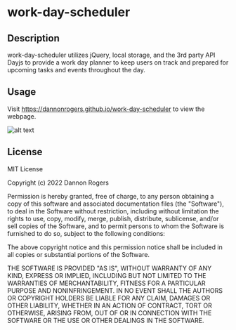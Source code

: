 # work-day-scheduler 

## Description
work-day-scheduler utilizes jQuery, local storage, and the 3rd party API Dayjs to provide a work day planner to keep users on track and prepared for upcoming tasks and events throughout the day. 

## Usage
Visit <a href=https://dannonrogers.github.io/work-day-scheduler>https://dannonrogers.github.io/work-day-scheduler</a> to view the webpage. 

![alt text](/daily-planner/Assets/images/daily-planner.png)

## License
MIT License

Copyright (c) 2022 Dannon Rogers

Permission is hereby granted, free of charge, to any person obtaining a copy
of this software and associated documentation files (the "Software"), to deal
in the Software without restriction, including without limitation the rights
to use, copy, modify, merge, publish, distribute, sublicense, and/or sell
copies of the Software, and to permit persons to whom the Software is
furnished to do so, subject to the following conditions:

The above copyright notice and this permission notice shall be included in all
copies or substantial portions of the Software.

THE SOFTWARE IS PROVIDED "AS IS", WITHOUT WARRANTY OF ANY KIND, EXPRESS OR
IMPLIED, INCLUDING BUT NOT LIMITED TO THE WARRANTIES OF MERCHANTABILITY,
FITNESS FOR A PARTICULAR PURPOSE AND NONINFRINGEMENT. IN NO EVENT SHALL THE
AUTHORS OR COPYRIGHT HOLDERS BE LIABLE FOR ANY CLAIM, DAMAGES OR OTHER
LIABILITY, WHETHER IN AN ACTION OF CONTRACT, TORT OR OTHERWISE, ARISING FROM,
OUT OF OR IN CONNECTION WITH THE SOFTWARE OR THE USE OR OTHER DEALINGS IN THE
SOFTWARE.
